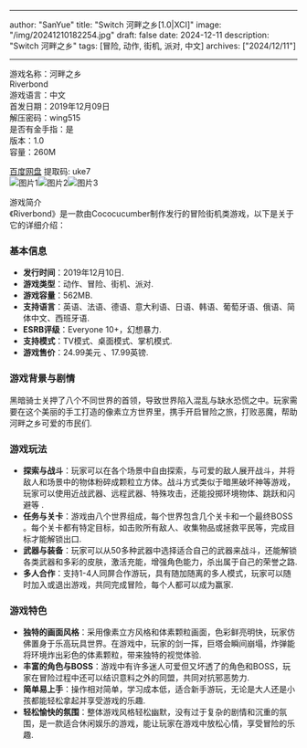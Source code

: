 
---
author: "SanYue"
title: "Switch 河畔之乡[1.0|XCI]"
image: "/img/20241210182254.jpg"
draft: false
date: 2024-12-11
description: "Switch 河畔之乡"
tags: [冒险, 动作, 街机, 派对, 中文]
archives: ["2024/12/11"]

---

游戏名称：河畔之乡   
Riverbond    
游戏语言：中文  
首发日期：2019年12月09日  
解压密码：wing515  
是否有金手指：是  
版本：1.0   
容量：260M

[百度网盘](https://pan.baidu.com/s/1toBo-vKT1MzaqZlwpjzVRQ) 提取码: uke7  
![图片1](/img/9ad091.jpg)![图片2](/img/6d78d9.jpg)![图片3](/img/8450b9.jpg)  

游戏简介  
《Riverbond》是一款由Cococucumber制作发行的冒险街机类游戏，以下是关于它的详细介绍：

### 基本信息
- **发行时间**：2019年12月10日.
- **游戏类型**：动作、冒险、街机、派对.
- **游戏容量**：562MB.
- **支持语言**：英语、法语、德语、意大利语、日语、韩语、葡萄牙语、俄语、简体中文、西班牙语.
- **ESRB评级**：Everyone 10+，幻想暴力.
- **支持模式**：TV模式、桌面模式、掌机模式.
- **游戏售价**：24.99美元 、17.99英镑.

### 游戏背景与剧情
黑暗骑士关押了八个不同世界的首领，导致世界陷入混乱与缺水恐慌之中。玩家需要在这个美丽的手工打造的像素立方世界里，携手开启冒险之旅，打败恶魔，帮助河畔之乡可爱的市民们.

### 游戏玩法
- **探索与战斗**：玩家可以在各个场景中自由探索，与可爱的敌人展开战斗，并将敌人和场景中的物体粉碎成颗粒立方体。战斗方式类似于暗黑破坏神等游戏，玩家可以使用近战武器、远程武器、特殊攻击，还能投掷环境物体、跳跃和闪避等 .
- **任务与关卡**：游戏由八个世界组成，每个世界包含几个关卡和一个最终BOSS 。每个关卡都有特定目标，如击败所有敌人、收集物品或拯救平民等，完成目标才能解锁出口.
- **武器与装备**：玩家可以从50多种武器中选择适合自己的武器来战斗，还能解锁各类武器和多彩的皮肤，激活充能，增强角色能力，杀出属于自己的荣誉之路.
- **多人合作**：支持1-4人同屏合作游玩，具有随加随离的多人模式，玩家可以随时加入或退出游戏，共同完成冒险，每个人都可以成为赢家.

### 游戏特色
- **独特的画面风格**：采用像素立方风格和体素颗粒画面，色彩鲜亮明快，玩家仿佛置身于乐高玩具世界。在游戏中，玩家的剑一挥，巨塔会瞬间崩塌，炸弹能将环境炸出彩色的体素颗粒，带来独特的视觉体验.
- **丰富的角色与BOSS**：游戏中有许多迷人可爱但又坏透了的角色和BOSS，玩家在冒险过程中还可以结识意料之外的同盟，共同对抗邪恶势力.
- **简单易上手**：操作相对简单，学习成本低，适合新手游玩，无论是大人还是小孩都能轻松拿起并享受游戏的乐趣.
- **轻松愉快的氛围**：整体游戏风格轻松幽默，没有过于复杂的剧情和沉重的氛围，是一款适合休闲娱乐的游戏，能让玩家在游戏中放松心情，享受冒险的乐趣.
